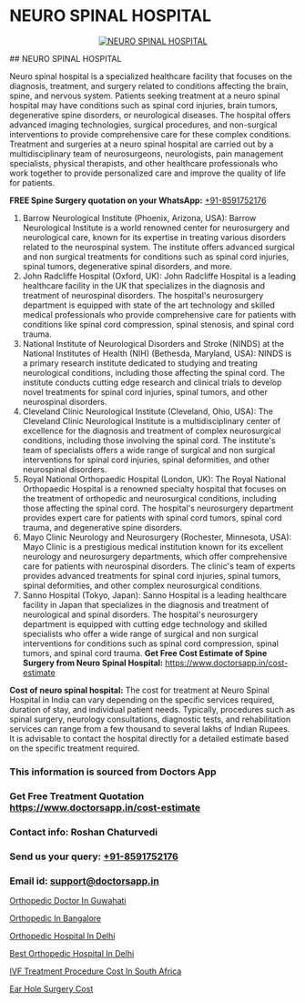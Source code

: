 # NEURO SPINAL HOSPITAL

<p align="center">
  <a href="null">
    <img src="null" alt="NEURO SPINAL HOSPITAL">
  </a>
</p>
## NEURO SPINAL HOSPITAL

Neuro spinal hospital is a specialized healthcare facility that focuses on the diagnosis, treatment, and surgery related to conditions affecting the brain, spine, and nervous system. Patients seeking treatment at a neuro spinal hospital may have conditions such as spinal cord injuries, brain tumors, degenerative spine disorders, or neurological diseases. The hospital offers advanced imaging technologies, surgical procedures, and non-surgical interventions to provide comprehensive care for these complex conditions. Treatment and surgeries at a neuro spinal hospital are carried out by a multidisciplinary team of neurosurgeons, neurologists, pain management specialists, physical therapists, and other healthcare professionals who work together to provide personalized care and improve the quality of life for patients.

**FREE Spine Surgery quotation on your WhatsApp:**  [+91-8591752176](https://api.whatsapp.com/send?phone=8591752176)

1) Barrow Neurological Institute (Phoenix, Arizona, USA): Barrow Neurological Institute is a world renowned center for neurosurgery and neurological care, known for its expertise in treating various disorders related to the neurospinal system. The institute offers advanced surgical and non surgical treatments for conditions such as spinal cord injuries, spinal tumors, degenerative spinal disorders, and more.
2) John Radcliffe Hospital (Oxford, UK): John Radcliffe Hospital is a leading healthcare facility in the UK that specializes in the diagnosis and treatment of neurospinal disorders. The hospital's neurosurgery department is equipped with state of the art technology and skilled medical professionals who provide comprehensive care for patients with conditions like spinal cord compression, spinal stenosis, and spinal cord trauma.
3) National Institute of Neurological Disorders and Stroke (NINDS) at the National Institutes of Health (NIH) (Bethesda, Maryland, USA): NINDS is a primary research institute dedicated to studying and treating neurological conditions, including those affecting the spinal cord. The institute conducts cutting edge research and clinical trials to develop novel treatments for spinal cord injuries, spinal tumors, and other neurospinal disorders.
4) Cleveland Clinic Neurological Institute (Cleveland, Ohio, USA): The Cleveland Clinic Neurological Institute is a multidisciplinary center of excellence for the diagnosis and treatment of complex neurosurgical conditions, including those involving the spinal cord. The institute's team of specialists offers a wide range of surgical and non surgical interventions for spinal cord injuries, spinal deformities, and other neurospinal disorders.
5) Royal National Orthopaedic Hospital (London, UK): The Royal National Orthopaedic Hospital is a renowned specialty hospital that focuses on the treatment of orthopedic and neurosurgical conditions, including those affecting the spinal cord. The hospital's neurosurgery department provides expert care for patients with spinal cord tumors, spinal cord trauma, and degenerative spine disorders.
6) Mayo Clinic Neurology and Neurosurgery (Rochester, Minnesota, USA): Mayo Clinic is a prestigious medical institution known for its excellent neurology and neurosurgery departments, which offer comprehensive care for patients with neurospinal disorders. The clinic's team of experts provides advanced treatments for spinal cord injuries, spinal tumors, spinal deformities, and other complex neurosurgical conditions.
7) Sanno Hospital (Tokyo, Japan): Sanno Hospital is a leading healthcare facility in Japan that specializes in the diagnosis and treatment of neurological and spinal disorders. The hospital's neurosurgery department is equipped with cutting edge technology and skilled specialists who offer a wide range of surgical and non surgical interventions for conditions such as spinal cord compression, spinal tumors, and spinal cord trauma.
**Get Free Cost Estimate of Spine Surgery from Neuro Spinal Hospital:** https://www.doctorsapp.in/cost-estimate

**Cost of neuro spinal hospital:**
The cost for treatment at Neuro Spinal Hospital in India can vary depending on the specific services required, duration of stay, and individual patient needs. Typically, procedures such as spinal surgery, neurology consultations, diagnostic tests, and rehabilitation services can range from a few thousand to several lakhs of Indian Rupees. It is advisable to contact the hospital directly for a detailed estimate based on the specific treatment required.

### This information is sourced from Doctors App 
### Get Free Treatment Quotation https://www.doctorsapp.in/cost-estimate
### Contact info: Roshan Chaturvedi 
### Send us your query: [+91-8591752176](https://api.whatsapp.com/send?phone=8591752176) 
### Email id: support@doctorsapp.in

[Orthopedic Doctor In Guwahati](https://www.linkedin.com/pulse/orthopedic-doctor-guwahati-doctorsapp-khulna-y56ge/?lipi=urn%3Ali%3Apage%3Ad_flagship3_publishing_published%3B6s0HL1EnS62Kk1Ppug3b7A%3D%3D)

[Orthopedic In Bangalore](https://www.linkedin.com/pulse/orthopedic-bangalore-doctorsappin-xwhbc?trackingId=LoY2caBi4ySfGMSuVhoalA%3D%3D&lipi=urn%3Ali%3Apage%3Ad_flagship3_company_admin%3Bv1vSrTMWRDqcHbnFEZaXTQ%3D%3D)

[Orthopedic Hospital In Delhi](https://medium.com/@manish632504/orthopedic-hospital-in-delhi-4f47646f04db)

[Best Orthopedic Hospital In Delhi](https://medium.com/@vimalrana22/best-orthopedic-hospital-in-delhi-9565707c1f53)

[IVF Treatment Procedure Cost In South Africa](https://doctors-apps.github.io/doctorsapp/ivf-treatment-procedure-cost-in-south-africa)

[Ear Hole Surgery Cost](https://doctors-apps.github.io/doctorsapp/ear-hole-surgery-cost)

